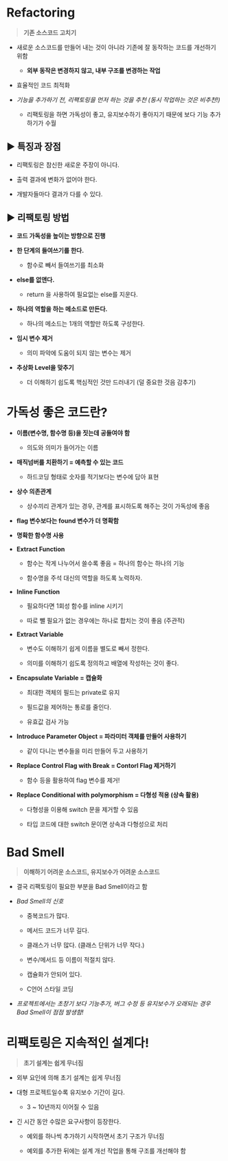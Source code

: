 # Refactoring

> **기존 소스코드 고치기**

* 새로운 소스코드를 만들어 내는 것이 아니라 기존에 잘 동작하는 코드를 개선하기 위함
  
  * **외부 동작은 변경하지 않고, 내부 구조를 변경하는 작업**

* 효율적인 코드 최적화

* *기능을 추가하기 전, 리팩토링을 먼저 하는 것을 추천 (동시 작업하는 것은 비추천!)*
  
  * 리팩토링을 하면 가독성이 좋고, 유지보수하기 좋아지기 때문에 보다 기능 추가하기가 수월

## ▶️ 특징과 장점

* 리팩토링은 참신한 새로운 주장이 아니다.

* 출력 결과에 변화가 없어야 한다.

* 개발자들마다 결과가 다를 수 있다.

## ▶️ 리팩토링 방법

- **코드 가독성을 높이는 방향으로 진행**

- **한 단계의 들여쓰기를 한다.**
  
  - 함수로 빼서 들여쓰기를 최소화

- **else를 없앤다.**
  
  - return 을 사용하여 필요없는 else를 지운다.

- **하나의 역할을 하는 메소드로 만든다.**
  
  - 하나의 메소드는 1개의 역할만 하도록 구성한다.
* **임시 변수 제거**
  
  * 의미 파악에 도움이 되지 않는 변수는 제거

* **추상화 Level을 맞추기**
  
  * 더 이해하기 쉽도록 핵심적인 것만 드러내기 (덜 중요한 것음 감추기)

# 가독성 좋은 코드란?

* **이름(변수명, 함수명 등)을 짓는데 공들여야 함**
  
  * 의도와 의미가 들어가는 이름

* **매직넘버를 치환하기 = 예측할 수 있는 코드**
  
  * 하드코딩 형태로 숫자를 적기보다는 변수에 담아 표현

* **상수 의존관계**
  
  * 상수끼리 관계가 있는 경우, 관계를 표시하도록 해주는 것이 가독성에 좋음

* **flag 변수보다는 found 변수가 더 명확함**

* **명확한 함수명 사용**

* **Extract Function**
  
  * 함수는 작게 나누어서 쓸수록 좋음 = 하나의 함수는 하나의 기능
  
  * 함수명을 주석 대신의 역할을 하도록 노력하자.

* **Inline Function**
  
  * 필요하다면 1회성 함수를 inline 시키기
  
  * 따로 뺄 필요가 없는 경우에는 하나로 합치는 것이 좋음 (주관적)

* **Extract Variable**
  
  * 변수도 이해하기 쉽게 이름을 별도로 빼서 정한다.
  
  * 의미를 이해하기 쉽도록 정의하고 배열에 작성하는 것이 좋다.

* **Encapsulate Variable = 캡슐화**
  
  * 최대한 객체의 필드는 private로 유지
  
  * 필드값을 제어하는 통로를 줄인다.
  
  * 유효값 검사 가능

* **Introduce Parameter Object = 파라미터 객체를 만들어 사용하기**
  
  * 같이 다니는 변수들을 미리 만들어 두고 사용하기

* **Replace Control Flag with Break = Contorl Flag 제거하기**
  
  * 함수 등을 활용하여 flag 변수를 제거!

* **Replace Conditional with polymorphism = 다형성 적용 (상속 활용)**
  
  * 다형성을 이용해 switch 문을 제거할 수 있음
  
  * 타입 코드에 대한 switch 문이면 상속과 다형성으로 처리

# Bad Smell

> **이해하기 어려운 소스코드, 유지보수가 어려운 소스코드**

* 결국 리팩토링이 필요한 부분을 Bad Smell이라고 함

* *Bad Smell의 신호*
  
  * 중복코드가 많다.
  
  * 메서드 코드가 너무 길다.
  
  * 클래스가 너무 많다. (클래스 단위가 너무 작다.)
  
  * 변수/메서드 등 이름이 적절치 않다.
  
  * 캡슐화가 안되어 있다.
  
  * C언어 스타일 코딩

* *프로젝트에서는 초창기 보다 기능추가, 버그 수정 등 유지보수가 오래되는 경우 Bad Smell이 점점 발생함!*

# 리팩토링은 지속적인 설계다!

> **초기 설계는 쉽게 무너짐**

* 외부 요인에 의해 초기 설계는 쉽게 무너짐

* 대형 프로젝트일수록 유지보수 기간이 길다.
  
  * 3 ~ 10년까지 이어질 수 있음

* 긴 시간 동안 수많은 요구사항이 등장한다.
  
  * 예외를 하나씩 추가하기 시작하면서 초기 구조가 무너짐
  
  * 예외를 추가한 뒤에는 설계 개선 작업을 통해 구조를 개선해야 함


